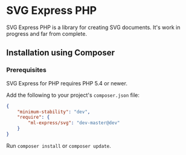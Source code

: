 # SVG Express PHP

SVG Express PHP is a library for creating SVG documents.
It's work in progress and far from complete.

## Installation using Composer

### Prerequisites

SVG Express for PHP requires PHP 5.4 or newer.

Add the following to your project's `composer.json` file:

```json
{
    "minimum-stability": "dev",
    "require": {
        "ml-express/svg": "dev-master@dev"
    }
}
```

Run `composer install` or `composer update`.
